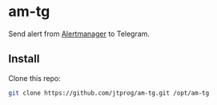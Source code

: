 # am-tg

Send alert from [Alertmanager](https://prometheus.io/docs/alerting/alertmanager/) to Telegram.

## Install

Clone this repo:
```bash
git clone https://github.com/jtprog/am-tg.git /opt/am-tg
```
